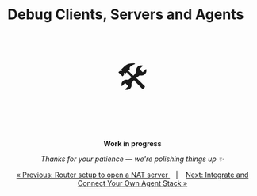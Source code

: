 # Debug Clients, Servers and Agents

<p align="center" style="font-size: 64px;">🛠️</p>
<p align="center">
  <strong>Work in progress</strong>
</p>
<p align="center">
  <em>Thanks for your patience — we're polishing things up ✨</em>
</p>


<!-- make sure you installed the requirements of an agent as the terminal may crash: link to the right tutorial page about set up -->


<p align="center">
<a href="../server/to_internet.md">&laquo; Previous: Router setup to open a NAT server
 </a> &nbsp;&nbsp;&nbsp;|&nbsp;&nbsp;&nbsp; <a href="integrate.md">Next: Integrate and Connect Your Own Agent Stack &raquo;</a>
</p>
